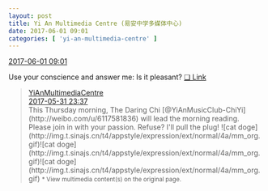 ```yaml
---
layout: post
title: Yi An Multimedia Centre (易安中学多媒体中心)
date: 2017-06-01 09:01
categories: [ 'yi-an-multimedia-centre' ]
---
```


<div class="weibo-info">
  <a href="http://weibo.com/6196825252/F5LObbH0R">2017-06-01 09:01</a>
</div>

Use your conscience and answer me: Is it pleasant? [❏ Link](https://www.youtube.com/watch?v=sLJD0ASKGe0)

<!-- more -->

> <div class="weibo-post-name">
>   <a href="http://weibo.com/u/6196825252">YiAnMultimediaCentre</a>
> </div>
> <div class="weibo-info">
>   <a href="http://weibo.com/6196825252/F5I7aejYc">2017-05-31 23:37</a>
> </div>
> This Thursday morning, The Daring Chi [@YiAnMusicClub-ChiYi](http://weibo.com/u/6117581836) will lead the morning reading. Please join in with your passion. Refuse? I'll pull the plug! ![cat doge](http://img.t.sinajs.cn/t4/appstyle/expression/ext/normal/4a/mm_org.gif)![cat doge](http://img.t.sinajs.cn/t4/appstyle/expression/ext/normal/4a/mm_org.gif)![cat doge](http://img.t.sinajs.cn/t4/appstyle/expression/ext/normal/4a/mm_org.gif)  
> <small>* View multimedia content(s) on the original page.</small>
